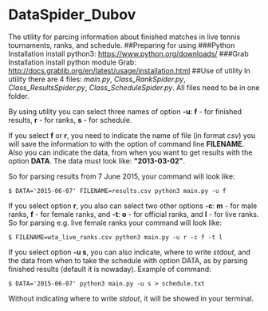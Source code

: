 # DataSpider_Dubov
The utility for parcing information about finished matches in live tennis tournaments, ranks, and schedule.
##Preparing for using
###Python Installation
install python3: https://www.python.org/downloads/
###Grab Installation
install python module Grab: http://docs.grablib.org/en/latest/usage/installation.html
##Use of utility
In utility there are 4 files: *main.py*, *Class_RankSpider.py*, *Class_ResultsSpider.py*, *Class_ScheduleSpider.py*. All files need to be in one folder.

By using utility you can select three names of option **-u**: **f** - for finished results, **r** - for ranks, **s** - for schedule.

If you select **f** or **r**, you need to indicate the name of file (in format *csv*) you will save the information to with the option of command line **FILENAME**. Also you can indicate the data, from when you want to get results with the option **DATA**. The data must look like: **"2013-03-02"**.

So for parsing results from 7 June 2015, your command will look like:

```
$ DATA='2015-06-07' FILENAME=results.csv python3 main.py -u f
```

If you select option **r**, you also can select two other options **-c**: **m** - for male ranks, **f** - for female ranks, and **-t**: **o** - for official ranks, and **l** - for live ranks.
So for parsing e.g. live female ranks your command will look like:

```
$ FILENAME=wta_live_ranks.csv python3 main.py -u r -c f -t l
```

If you select option **-u s**, you can also indicate, where to write *stdout*, and the data from when to take the schedule with option DATA, as by parsing finished results (default it is nowaday). Example of command:

```
$ DATA='2015-06-07' python3 main.py -u s > schedule.txt
```

Without indicating where to write *stdout*, it will be showed in your terminal.
